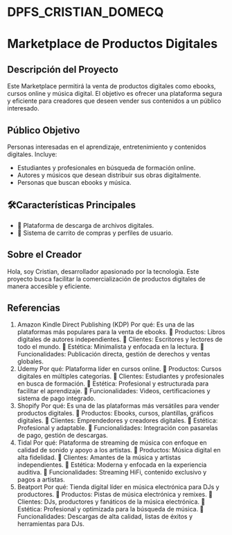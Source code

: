 # DPFS_CRISTIAN_DOMECQ

# Marketplace de Productos Digitales

## Descripción del Proyecto
Este Marketplace permitirá la venta de productos digitales como ebooks, cursos online y música digital. El objetivo es ofrecer una plataforma segura y eficiente para creadores que deseen vender sus contenidos a un público interesado.

## Público Objetivo
Personas interesadas en el aprendizaje, entretenimiento y contenidos digitales. Incluye:
- Estudiantes y profesionales en búsqueda de formación online.
- Autores y músicos que desean distribuir sus obras digitalmente.
- Personas que buscan ebooks y música.

## 🛠Características Principales
- 📂 Plataforma de descarga de archivos digitales.
- 🛒 Sistema de carrito de compras y perfiles de usuario.

## Sobre el Creador
Hola, soy Cristian, desarrollador apasionado por la tecnologia. Este proyecto busca facilitar la comercialización de productos digitales de manera accesible y eficiente.

## Referencias
1. Amazon Kindle Direct Publishing (KDP)
Por qué: Es una de las plataformas más populares para la venta de ebooks.
🔹 Productos: Libros digitales de autores independientes.
🔹 Clientes: Escritores y lectores de todo el mundo.
🔹 Estética: Minimalista y enfocada en la lectura.
🔹 Funcionalidades: Publicación directa, gestión de derechos y ventas globales.
2. Udemy
Por qué: Plataforma líder en cursos online.
🔹 Productos: Cursos digitales en múltiples categorías.
🔹 Clientes: Estudiantes y profesionales en busca de formación.
🔹 Estética: Profesional y estructurada para facilitar el aprendizaje.
🔹 Funcionalidades: Videos, certificaciones y sistema de pago integrado.
3. Shopify
Por qué: Es una de las plataformas más versátiles para vender productos digitales.
🔹 Productos: Ebooks, cursos, plantillas, gráficos digitales.
🔹 Clientes: Emprendedores y creadores digitales.
🔹 Estética: Profesional y adaptable.
🔹 Funcionalidades: Integración con pasarelas de pago, gestión de descargas.
4. Tidal
Por qué: Plataforma de streaming de música con enfoque en calidad de sonido y apoyo a los artistas.
🔹 Productos: Música digital en alta fidelidad.
🔹 Clientes: Amantes de la música y artistas independientes.
🔹 Estética: Moderna y enfocada en la experiencia auditiva.
🔹 Funcionalidades: Streaming HiFi, contenido exclusivo y pagos a artistas.
5. Beatport
Por qué: Tienda digital líder en música electrónica para DJs y productores.
🔹 Productos: Pistas de música electrónica y remixes.
🔹 Clientes: DJs, productores y fanáticos de la música electrónica.
🔹 Estética: Profesional y optimizada para la búsqueda de música.
🔹 Funcionalidades: Descargas de alta calidad, listas de éxitos y herramientas para DJs.



